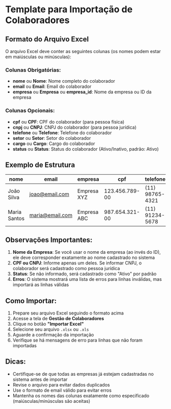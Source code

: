# Template para Importação de Colaboradores

## Formato do Arquivo Excel

O arquivo Excel deve conter as seguintes colunas (os nomes podem estar em maiúsculas ou minúsculas):

### Colunas Obrigatórias:
- **nome** ou **Nome**: Nome completo do colaborador
- **email** ou **Email**: Email do colaborador
- **empresa** ou **Empresa** ou **empresa_id**: Nome da empresa ou ID da empresa

### Colunas Opcionais:
- **cpf** ou **CPF**: CPF do colaborador (para pessoa física)
- **cnpj** ou **CNPJ**: CNPJ do colaborador (para pessoa jurídica)
- **telefone** ou **Telefone**: Telefone do colaborador
- **setor** ou **Setor**: Setor do colaborador
- **cargo** ou **Cargo**: Cargo do colaborador
- **status** ou **Status**: Status do colaborador (Ativo/Inativo, padrão: Ativo)

## Exemplo de Estrutura

| nome | email | empresa | cpf | telefone | setor | cargo | status |
|------|-------|---------|-----|----------|-------|-------|--------|
| João Silva | joao@email.com | Empresa XYZ | 123.456.789-00 | (11) 98765-4321 | TI | Desenvolvedor | Ativo |
| Maria Santos | maria@email.com | Empresa ABC | 987.654.321-00 | (11) 91234-5678 | RH | Analista | Ativo |

## Observações Importantes:

1. **Nome da Empresa**: Se você usar o nome da empresa (ao invés do ID), ele deve corresponder exatamente ao nome cadastrado no sistema
2. **CPF ou CNPJ**: Informe apenas um deles. Se informar CNPJ, o colaborador será cadastrado como pessoa jurídica
3. **Status**: Se não informado, será cadastrado como "Ativo" por padrão
4. **Erros**: O sistema mostrará uma lista de erros para linhas inválidas, mas importará as linhas válidas

## Como Importar:

1. Prepare seu arquivo Excel seguindo o formato acima
2. Acesse a tela de **Gestão de Colaboradores**
3. Clique no botão **"Importar Excel"**
4. Selecione seu arquivo `.xlsx` ou `.xls`
5. Aguarde a confirmação da importação
6. Verifique se há mensagens de erro para linhas que não foram importadas

## Dicas:

- Certifique-se de que todas as empresas já estejam cadastradas no sistema antes de importar
- Revise o arquivo para evitar dados duplicados
- Use o formato de email válido para evitar erros
- Mantenha os nomes das colunas exatamente como especificado (maiúsculas/minúsculas são aceitas)
